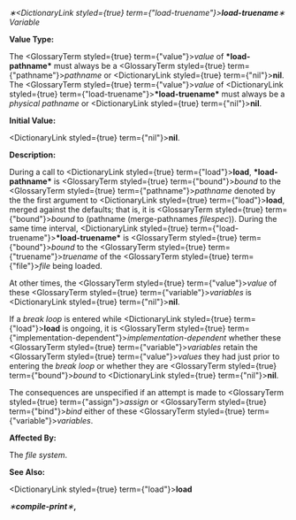 *∗<DictionaryLink styled={true} term={"load-truename"}><b>*load-truename*</b></DictionaryLink>∗ Variable* 



**Value Type:** 



The <GlossaryTerm styled={true} term={"value"}><i>value</i></GlossaryTerm> of **\*load-pathname\*** must always be a <GlossaryTerm styled={true} term={"pathname"}><i>pathname</i></GlossaryTerm> or <DictionaryLink styled={true} term={"nil"}><b>nil</b></DictionaryLink>. The <GlossaryTerm styled={true} term={"value"}><i>value</i></GlossaryTerm> of <DictionaryLink styled={true} term={"load-truename"}><b>\*load-truename\*</b></DictionaryLink> must always be a *physical pathname* or <DictionaryLink styled={true} term={"nil"}><b>nil</b></DictionaryLink>. 



**Initial Value:** 



<DictionaryLink styled={true} term={"nil"}><b>nil</b></DictionaryLink>. 



**Description:** 



During a call to <DictionaryLink styled={true} term={"load"}><b>load</b></DictionaryLink>, **\*load-pathname\*** is <GlossaryTerm styled={true} term={"bound"}><i>bound</i></GlossaryTerm> to the <GlossaryTerm styled={true} term={"pathname"}><i>pathname</i></GlossaryTerm> denoted by the the first argument to <DictionaryLink styled={true} term={"load"}><b>load</b></DictionaryLink>, merged against the defaults; that is, it is <GlossaryTerm styled={true} term={"bound"}><i>bound</i></GlossaryTerm> to (pathname (merge-pathnames *filespec*)). During the same time interval, <DictionaryLink styled={true} term={"load-truename"}><b>\*load-truename\*</b></DictionaryLink> is <GlossaryTerm styled={true} term={"bound"}><i>bound</i></GlossaryTerm> to the <GlossaryTerm styled={true} term={"truename"}><i>truename</i></GlossaryTerm> of the <GlossaryTerm styled={true} term={"file"}><i>file</i></GlossaryTerm> being loaded. 



At other times, the <GlossaryTerm styled={true} term={"value"}><i>value</i></GlossaryTerm> of these <GlossaryTerm styled={true} term={"variable"}><i>variables</i></GlossaryTerm> is <DictionaryLink styled={true} term={"nil"}><b>nil</b></DictionaryLink>. 



If a *break loop* is entered while <DictionaryLink styled={true} term={"load"}><b>load</b></DictionaryLink> is ongoing, it is <GlossaryTerm styled={true} term={"implementation-dependent"}><i>implementation-dependent</i></GlossaryTerm> whether these <GlossaryTerm styled={true} term={"variable"}><i>variables</i></GlossaryTerm> retain the <GlossaryTerm styled={true} term={"value"}><i>values</i></GlossaryTerm> they had just prior to entering the *break loop* or whether they are <GlossaryTerm styled={true} term={"bound"}><i>bound</i></GlossaryTerm> to <DictionaryLink styled={true} term={"nil"}><b>nil</b></DictionaryLink>. 



The consequences are unspecified if an attempt is made to <GlossaryTerm styled={true} term={"assign"}><i>assign</i></GlossaryTerm> or <GlossaryTerm styled={true} term={"bind"}><i>bind</i></GlossaryTerm> either of these <GlossaryTerm styled={true} term={"variable"}><i>variables</i></GlossaryTerm>. 



**Affected By:** 



The *file system*. 



**See Also:** 



<DictionaryLink styled={true} term={"load"}><b>load</b></DictionaryLink> 



*∗***compile-print***∗***,** 